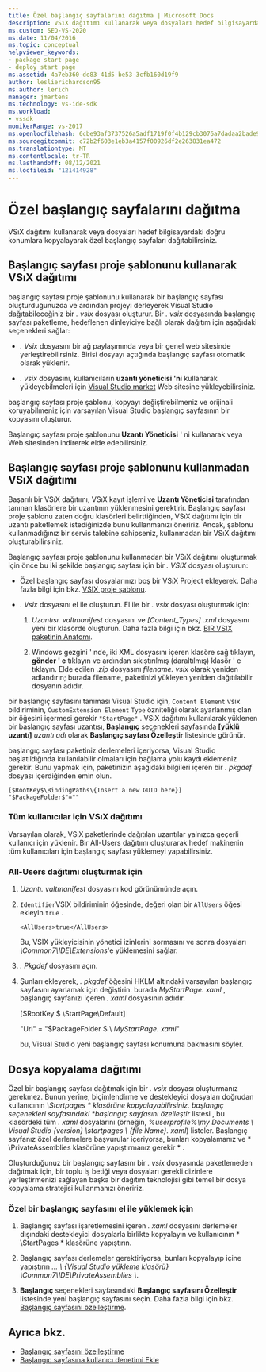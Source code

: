 ```yaml
---
title: Özel başlangıç sayfalarını dağıtma | Microsoft Docs
description: VSıX dağıtımı kullanarak veya dosyaları hedef bilgisayardaki doğru konumlara kopyalayarak özel başlangıç sayfaları dağıtmayı öğrenin.
ms.custom: SEO-VS-2020
ms.date: 11/04/2016
ms.topic: conceptual
helpviewer_keywords:
- package start page
- deploy start page
ms.assetid: 4a7eb360-de83-41d5-be53-3cfb160d19f9
author: leslierichardson95
ms.author: lerich
manager: jmartens
ms.technology: vs-ide-sdk
ms.workload:
- vssdk
monikerRange: vs-2017
ms.openlocfilehash: 6cbe93af3737526a5adf1719f0f4b129cb3076a7dadaa2bade9a413e0a69407e
ms.sourcegitcommit: c72b2f603e1eb3a4157f00926df2e263831ea472
ms.translationtype: MT
ms.contentlocale: tr-TR
ms.lasthandoff: 08/12/2021
ms.locfileid: "121414928"
---
```

# <a name="deploy-custom-start-pages"></a>Özel başlangıç sayfalarını dağıtma

VSıX dağıtımı kullanarak veya dosyaları hedef bilgisayardaki doğru konumlara kopyalayarak özel başlangıç sayfaları dağıtabilirsiniz.

## <a name="vsix-deployment-by-using-the-start-page-project-template"></a>Başlangıç sayfası proje şablonunu kullanarak VSıX dağıtımı

başlangıç sayfası proje şablonunu kullanarak bir başlangıç sayfası oluşturduğunuzda ve ardından projeyi derleyerek Visual Studio dağıtabileceğiniz bir *. vsix* dosyası oluşturur. Bir *. vsix* dosyasında başlangıç sayfası paketleme, hedeflenen dinleyiciye bağlı olarak dağıtım için aşağıdaki seçenekleri sağlar:

- *. Vsix* dosyasını bir ağ paylaşımında veya bir genel web sitesinde yerleştirebilirsiniz. Birisi dosyayı açtığında başlangıç sayfası otomatik olarak yüklenir.

- *. vsix* dosyasını, kullanıcıların **uzantı yöneticisi 'ni** kullanarak yükleyebilmeleri için [Visual Studio market](https://marketplace.visualstudio.com/) Web sitesine yükleyebilirsiniz.

başlangıç sayfası proje şablonu, kopyayı değiştirebilmeniz ve orijinali koruyabilmeniz için varsayılan Visual Studio başlangıç sayfasının bir kopyasını oluşturur.

Başlangıç sayfası proje şablonunu **Uzantı Yöneticisi** ' ni kullanarak veya Web sitesinden indirerek elde edebilirsiniz.

## <a name="vsix-deployment-without-using-the-start-page-project-template"></a>Başlangıç sayfası proje şablonunu kullanmadan VSıX dağıtımı
 Başarılı bir VSıX dağıtımı, VSıX kayıt işlemi ve **Uzantı Yöneticisi** tarafından tanınan klasörlere bir uzantının yüklenmesini gerektirir. Başlangıç sayfası proje şablonu zaten doğru klasörleri belirttiğinden, VSıX dağıtımı için bir uzantı paketlemek istediğinizde bunu kullanmanızı öneririz. Ancak, şablonu kullanmadığınız bir servis talebine sahipseniz, kullanmadan bir VSıX dağıtımı oluşturabilirsiniz.

 Başlangıç sayfası proje şablonunu kullanmadan bir VSıX dağıtımı oluşturmak için önce bu iki şekilde başlangıç sayfası için bir *. VSIX* dosyası oluşturun:

- Özel başlangıç sayfası dosyalarınızı boş bir VSıX Project ekleyerek. Daha fazla bilgi için bkz. [VSIX proje şablonu](../extensibility/vsix-project-template.md).

- *. Vsix* dosyasını el ile oluşturun. El ile bir *. vsix* dosyası oluşturmak için:

   1. *Uzantısı. valtmanifest* dosyasını ve *[Content_Types] .xml* dosyasını yeni bir klasörde oluşturun. Daha fazla bilgi için bkz. [BIR VSIX paketinin Anatomı](../extensibility/anatomy-of-a-vsix-package.md).

   2. Windows gezgini ' nde, iki XML dosyasını içeren klasöre sağ tıklayın, **gönder ' e** tıklayın ve ardından sıkıştırılmış (daraltılmış) klasör ' e tıklayın. Elde edilen *.zip* dosyasını *filename. vsix* olarak yeniden adlandırın; burada filename, paketinizi yükleyen yeniden dağıtılabilir dosyanın adıdır.

bir başlangıç sayfasını tanıması Visual Studio için, `Content Element` vsıx bildiriminin, `CustomExtension Element` `Type` özniteliği olarak ayarlanmış olan bir öğesini içermesi gerekir `"StartPage"` . VSıX dağıtımı kullanılarak yüklenen bir başlangıç sayfası uzantısı, **Başlangıç** seçenekleri sayfasında **[yüklü uzantı]** *uzantı adı* olarak **Başlangıç sayfası Özelleştir** listesinde görünür.

başlangıç sayfası paketiniz derlemeleri içeriyorsa, Visual Studio başlatıldığında kullanılabilir olmaları için bağlama yolu kaydı eklemeniz gerekir. Bunu yapmak için, paketinizin aşağıdaki bilgileri içeren bir *. pkgdef* dosyası içerdiğinden emin olun.

```
[$RootKey$\BindingPaths\{Insert a new GUID here}]
"$PackageFolder$"=""
```

### <a name="vsix-deployment-for-all-users"></a>Tüm kullanıcılar için VSıX dağıtımı
 Varsayılan olarak, VSıX paketlerinde dağıtılan uzantılar yalnızca geçerli kullanıcı için yüklenir. Bir All-Users dağıtımı oluşturarak hedef makinenin tüm kullanıcıları için başlangıç sayfası yüklemeyi yapabilirsiniz.

### <a name="to-create-an-all-users-deployment"></a>All-Users dağıtımı oluşturmak için

1. *Uzantı. valtmanifest* dosyasını kod görünümünde açın.

2. `Identifier`VSIX bildiriminin öğesinde, değeri olan bir `AllUsers` öğesi ekleyin `true` .

    ```
    <AllUsers>true</AllUsers>
    ```

     Bu, VSIX yükleyicisinin yönetici izinlerini sormasını ve sonra dosyaları *\Common7\IDE\Extensions*'e yüklemesini sağlar.

3. *. Pkgdef* dosyasını açın.

4. Şunları ekleyerek, *. pkgdef* öğesini HKLM altındaki varsayılan başlangıç sayfasını ayarlamak için değiştirin. burada *MyStartPage. xaml* , başlangıç sayfanızı içeren *. xaml* dosyasının adıdır.

     [$RootKey $ \StartPage\Default]

     "Uri" = "$PackageFolder $ \\ *MyStartPage. xaml*"

     bu, Visual Studio yeni başlangıç sayfası konumuna bakmasını söyler.

## <a name="file-copy-deployment"></a>Dosya kopyalama dağıtımı
 Özel bir başlangıç sayfası dağıtmak için bir *. vsix* dosyası oluşturmanız gerekmez. Bunun yerine, biçimlendirme ve destekleyici dosyaları doğrudan kullanıcının <em>\Startpages \* klasörüne kopyalayabilirsiniz. başlangıç seçenekleri sayfasındaki **başlangıç sayfasını özelleştir</em>* listesi  , bu klasördeki tüm *. xaml* dosyalarını (örneğin, *%userprofıle%\my Documents \ Visual Studio {version} \startpages \\ {file Name}. xaml*) listeler. Başlangıç sayfanız özel derlemelere başvurular içeriyorsa, bunları kopyalamanız ve * \PrivateAssemblies klasörüne yapıştırmanız gerekir \* .

 Oluşturduğunuz bir başlangıç sayfasını bir *. vsix* dosyasında paketlemeden dağıtmak için, bir toplu iş betiği veya dosyaları gerekli dizinlere yerleştirmenizi sağlayan başka bir dağıtım teknolojisi gibi temel bir dosya kopyalama stratejisi kullanmanızı öneririz.

### <a name="to-manually-install-a-custom-start-page"></a>Özel bir başlangıç sayfasını el ile yüklemek için

1. Başlangıç sayfası işaretlemesini içeren *. xaml* dosyasını derlemeler dışındaki destekleyici dosyalarla birlikte kopyalayın ve kullanıcının * \StartPages \* klasörüne yapıştırın.

2. Başlangıç sayfası derlemeler gerektiriyorsa, bunları kopyalayıp içine yapıştırın *... \\ {Visual Studio yükleme klasörü} \Common7\IDE\PrivateAssemblies \\*.

3. **Başlangıç** seçenekleri sayfasındaki **Başlangıç sayfasını Özelleştir** listesinde yeni başlangıç sayfasını seçin. Daha fazla bilgi için bkz. [Başlangıç sayfasını özelleştirme](../ide/customizing-the-start-page-for-visual-studio.md).

## <a name="see-also"></a>Ayrıca bkz.

- [Başlangıç sayfasını özelleştirme](../ide/customizing-the-start-page-for-visual-studio.md)
- [Başlangıç sayfasına kullanıcı denetimi Ekle](../extensibility/adding-user-control-to-the-start-page.md)
